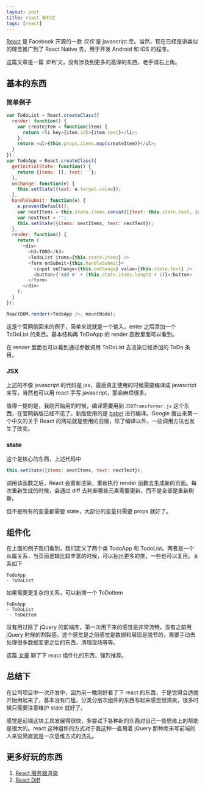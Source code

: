 ```yaml
---
layout: post
title: react 安利文
tags: [react]
---
```


[React](https://facebook.github.io/react/) 是 Facebook 开源的一款 *仅仅* 是 javascript 库。当然，现在已经是讲类似的理念推广到了 React Native 去，用于开发 Android 和 iOS 的程序。

这篇文章是一篇 *安利* 文，没有涉及到更多的高深的东西，老手请右上角。

## 基本的东西

### 简单例子


```javascript
var TodoList = React.createClass({
  render: function() {
    var createItem = function(item) {
      return <li key={item.id}>{item.text}</li>;
    };
    return <ul>{this.props.items.map(createItem)}</ul>;
  }
});
var TodoApp = React.createClass({
  getInitialState: function() {
    return {items: [], text: ''};
  },
  onChange: function(e) {
    this.setState({text: e.target.value});
  },
  handleSubmit: function(e) {
    e.preventDefault();
    var nextItems = this.state.items.concat([{text: this.state.text, id: Date.now()}]);
    var nextText = '';
    this.setState({items: nextItems, text: nextText});
  },
  render: function() {
    return (
      <div>
        <h3>TODO</h3>
        <TodoList items={this.state.items} />
        <form onSubmit={this.handleSubmit}>
          <input onChange={this.onChange} value={this.state.text} />
          <button>{'Add #' + (this.state.items.length + 1)}</button>
        </form>
      </div>
    );
  }
});

ReactDOM.render(<TodoApp />, mountNode);
```

这是个官网偷回来的例子，简单来说就是一个输入，enter 之后添加一个 ToDoList 的条目。基本结构再 ToDoApp 的 render 函数里面可以看到。

在 render 里面也可以看到通过参数调用 ToDoList 去渲染已经添加的 ToDo 条目。

### JSX

上述的不像 javascript 的代码是 jsx，最后真正使用的时候需要编译成 javascript 来写，当然也可以用 react 手写 javascript，那会麻烦很多。

值得一提的是，我刚开始用的时候，编译需要用到 `JSXTransformer.js` 这个东西，在官网新版已经不见了。新版使用的是 [babel](https://babeljs.io/) 进行编译。Google 搜出来第一个中文的关于 React 的网站就是使用的旧版，除了编译以外，一些调用方法也发生了改变。

### state

这个是核心的东西，上述代码中

```javascript
this.setState({items: nextItems, text: nextText});
```

调用该函数之后，React 会重新渲染，重新执行 render 函数去生成新的页面。每次重新生成的时候，会通过 diff 去判断哪些元素需要更新，而不是全部是重新刷新。

但不是所有的变量都需要 state，大部分的变量只需要 props 就好了。

## 组件化

在上面的例子我们看到，我们定义了两个类 TodoApp 和 TodoList。两者是一个从属关系，当页面逻辑比较丰富的时候，可以抽出更多的类，一些也可以复用。关系如下

```
TodoApp
- ToDoList
```

如果需要更复杂的关系，可以新增一个 ToDoItem

```
ToDoApp
- ToDoList
 - ToDoItem
```

没有用过除了 jQuery 的前端库，第一次用下来的感觉是非常流畅，没有之前用 jQuery 时候的割裂感。这个感觉是之前感觉是数据和展现是脱节的，需要手动去处理很多数据变更之后的东西，清理现场等等。

这篇 [文章](https://facebook.github.io/react/docs/reconciliation.html) 聊了下 react 组件化的东西，强烈推荐。

## 总结下

在公司项目中一次开发中，因为前一晚刚好看了下 react 的东西，于是觉得合适就开始用起来了，基本没有门槛，分类分层次组件的东西写起来感觉很清爽，很多时候只需要注意维护 state 就好了。

感觉是前端这块工具发展得很快，多尝试下各种新的东西对自己一些思维上的帮助是很大的。react 这种组件的方式对于我这种一直用着 jQuery 那种库来写前端的人来说简直就是一次思维方式的洗礼。

## 更多好玩的东西

1. [React 服务器渲染](https://blog.coding.net/blog/React-server-rendering )
2. [React Diff](https://facebook.github.io/react/docs/reconciliation.html)
